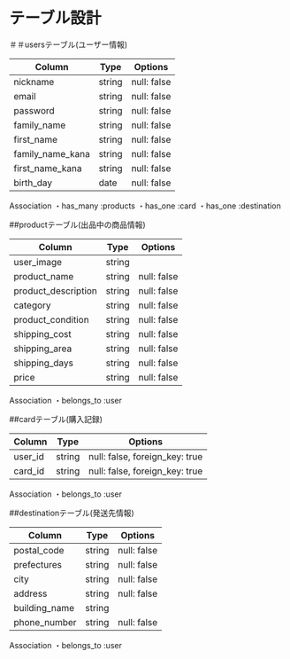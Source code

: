 # テーブル設計

＃＃usersテーブル(ユーザー情報)

| Column           | Type    | Options         |
| -----------      | ------- | --------------- |
| nickname         | string  | null: false     |
| email            | string  | null: false     |
| password         | string  | null: false     |
| family_name      | string  | null: false     |
| first_name       | string  | null: false     |
| family_name_kana | string  | null: false     |
| first_name_kana  | string  | null: false     |
| birth_day        | date    | null: false     |

Association
・has_many :products
・has_one :card
・has_one :destination


##productテーブル(出品中の商品情報)

| Column              | Type    | Options         |
| -----------         | ------- | --------------- |
| user_image          | string  |                 |
| product_name        | string  | null: false     |
| product_description | string  | null: false     |
| category            | string  | null: false     |
| product_condition   | string  | null: false     |
| shipping_cost       | string  | null: false     |
| shipping_area       | string  | null: false     |
| shipping_days       | string  | null: false     |
| price               | string  | null: false     |

Association
・belongs_to :user


##cardテーブル(購入記録)

| Column              | Type    | Options                        |
| ------------------- | ------- | ------------------------------ |
| user_id             | string  | null: false, foreign_key: true |
| card_id             | string  | null: false, foreign_key: true |

Association
・belongs_to :user

##destinationテーブル(発送先情報)

| Column              | Type    | Options         |
| -----------         | ------- | --------------- |
| postal_code         | string  | null: false     |
| prefectures         | string  | null: false     |
| city                | string  | null: false     |
| address             | string  | null: false     |
| building_name       | string  |                 |
| phone_number        | string  | null: false     |

Association
・belongs_to :user